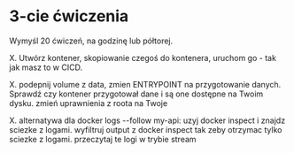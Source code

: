 # 3-cie ćwiczenia



Wymyśl 20 ćwiczeń, na godzinę lub półtorej.

X. Utwórz kontener, skopiowanie czegoś do kontenera, uruchom go - tak jak masz to w CICD.

X. podepnij volume z data, zmien ENTRYPOINT na przygotowanie danych. Sprawdź czy kontener przygotował dane i są one dostępne na Twoim dysku. zmień uprawnienia z roota na Twoje

X. alternatywa dla docker logs --follow my-api: uzyj docker inspect i znajdz sciezke z logami. wyfiltruj output z docker inspect tak zeby otrzymac tylko sciezke z logami. przeczytaj te logi w trybie stream 